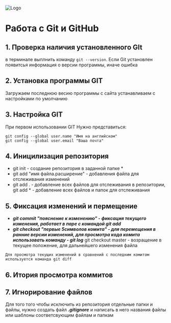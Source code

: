 ![Logo](git.jpg)
# Работа с Git и GitHub
## 1. Проверка наличия установленного GIt
в терминале выплнить команду `git --version`.
Если Git установлен появитсья информация о версии программы, иначе ошибка 

## 2. Установка программы GIT
Загружаем последнюю весию программы с сайта 
устанавливаем с настройками по умолчанию 

## 3. Настройка GIT
При первом использовании GIT Нужно представиться:
``` 
git config --global user.name "Имя на английском" 
git config --global user.email "Ваша почта"
```
## 4. Иницилизация репозитория
* git init - создание репозитория в заданной папке *
* git add "имя файла.расширение" - добавления файла для отслеживания изменений
* git add . - добавление всех файлов для отслеживания в репозитории, git add * - добавление всех файлов и папок для отслеживания

## 5. Фиксация изменений и пермещение
* ***git commit "пояснение к изменению" - фиксация текущего изменения, работает в паре с командой git add***
* ***git checkout "первые 5символов комита" - для перемещения в ранние версии изменений, для просмотра кода комита использовать команду - git log***
git checkout master - возращение в текущее положение, для дальнейшего изменения файла 
```
Для просмотра текущих изменений в сравнений с последним комитом используется команда git diff
```
## 6.  Итория просмотра коммитов

## 7. Игнорирование файлов 
Для того того чтобы исключить из репозитория отдельные папки и файлы, нужно создать файл ***.gitignore*** и написать в него названия файлы или шаблоны соответсвующим файлам и папкам 